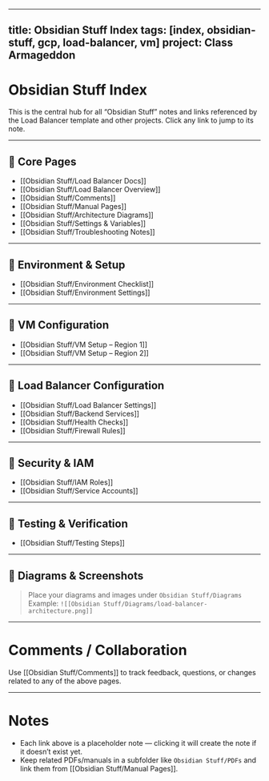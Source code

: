 
---
title: Obsidian Stuff Index
tags: [index, obsidian-stuff, gcp, load-balancer, vm]
project: Class Armageddon
---

# Obsidian Stuff Index  
This is the central hub for all “Obsidian Stuff” notes and links referenced by the Load Balancer template and other projects. Click any link to jump to its note.

---

## 📂 Core Pages
- [[Obsidian Stuff/Load Balancer Docs]]
- [[Obsidian Stuff/Load Balancer Overview]]
- [[Obsidian Stuff/Comments]]
- [[Obsidian Stuff/Manual Pages]]
- [[Obsidian Stuff/Architecture Diagrams]]
- [[Obsidian Stuff/Settings & Variables]]
- [[Obsidian Stuff/Troubleshooting Notes]]

---

## 📂 Environment & Setup
- [[Obsidian Stuff/Environment Checklist]]
- [[Obsidian Stuff/Environment Settings]]

---

## 📂 VM Configuration
- [[Obsidian Stuff/VM Setup – Region 1]]
- [[Obsidian Stuff/VM Setup – Region 2]]

---

## 📂 Load Balancer Configuration
- [[Obsidian Stuff/Load Balancer Settings]]
- [[Obsidian Stuff/Backend Services]]
- [[Obsidian Stuff/Health Checks]]
- [[Obsidian Stuff/Firewall Rules]]

---

## 📂 Security & IAM
- [[Obsidian Stuff/IAM Roles]]
- [[Obsidian Stuff/Service Accounts]]

---

## 📂 Testing & Verification
- [[Obsidian Stuff/Testing Steps]]

---

## 📂 Diagrams & Screenshots
> Place your diagrams and images under `Obsidian Stuff/Diagrams`  
> Example: `![[Obsidian Stuff/Diagrams/load-balancer-architecture.png]]`

---

# Comments / Collaboration
Use [[Obsidian Stuff/Comments]] to track feedback, questions, or changes related to any of the above pages.

---

# Notes
- Each link above is a placeholder note — clicking it will create the note if it doesn’t exist yet.  
- Keep related PDFs/manuals in a subfolder like `Obsidian Stuff/PDFs` and link them from [[Obsidian Stuff/Manual Pages]].  
